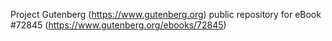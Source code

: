 Project Gutenberg (https://www.gutenberg.org) public repository
for eBook #72845 (https://www.gutenberg.org/ebooks/72845)

